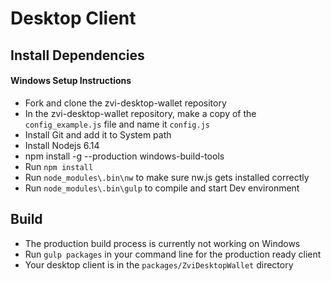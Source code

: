 # Desktop Client

## Install Dependencies
#### Windows Setup Instructions
- Fork and clone the zvi-desktop-wallet repository
- In the zvi-desktop-wallet repository, make a copy of the `config_example.js` file and name it `config.js`
- Install Git and add it to System path
- Install Nodejs 6.14
- npm install -g --production windows-build-tools
- Run `npm install`
- Run `node_modules\.bin\nw` to make sure nw.js gets installed correctly
- Run `node_modules\.bin\gulp` to compile and start Dev environment

## Build

- The production build process is currently not working on Windows
- Run `gulp packages` in your command line for the production ready client
- Your desktop client is in the `packages/ZviDesktopWallet` directory

